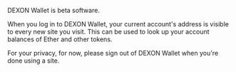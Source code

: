DEXON Wallet is beta software. 

When you log in to DEXON Wallet, your current account's address is visible to every new site you visit. This can be used to look up your account balances of Ether and other tokens.

For your privacy, for now, please sign out of DEXON Wallet when you're done using a site.

